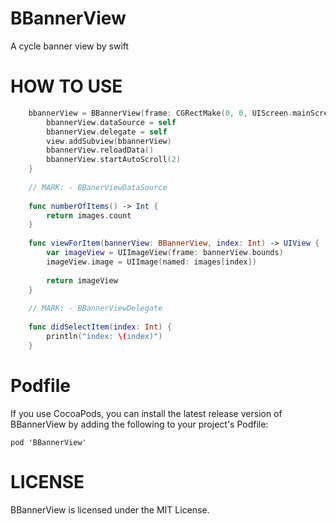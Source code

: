 # BBannerView
A cycle banner view by swift

# HOW TO USE

```swift
	bbannerView = BBannerView(frame: CGRectMake(0, 0, UIScreen.mainScreen().bounds.width, 250))
        bbannerView.dataSource = self
        bbannerView.delegate = self
        view.addSubview(bbannerView)
        bbannerView.reloadData()
        bbannerView.startAutoScroll(2)
    }
    
    // MARK: - BBanerViewDataSource
    
    func numberOfItems() -> Int {
        return images.count
    }
    
    func viewForItem(bannerView: BBannerView, index: Int) -> UIView {
        var imageView = UIImageView(frame: bannerView.bounds)
        imageView.image = UIImage(named: images[index])
        
        return imageView
    }
    
    // MARK: - BBannerViewDelegate
    
    func didSelectItem(index: Int) {
        println("index: \(index)")
    }
```

# Podfile

If you use CocoaPods, you can install the latest release version of BBannerView  by adding the following to your project's Podfile:
```
pod 'BBannerView'
```
# LICENSE
BBannerView is licensed under the MIT License.
